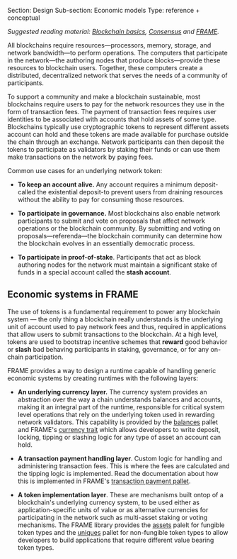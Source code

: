 Section: Design
Sub-section: Economic models
Type: reference + conceptual

_Suggested reading material: [Blockchain basics](), [Consensus]() and [FRAME]()._

All blockchains require resources—processors, memory, storage, and network bandwidth—to perform operations.
The computers that participate in the network—the authoring nodes that produce blocks—provide these resources to blockchain users.
Together, these computers create a distributed, decentralized network that serves the needs of a community of participants.

To support a community and make a blockchain sustainable, most blockchains require users to pay for the network resources they use in the form of transaction fees.
The payment of transaction fees requires user identities to be associated with accounts that hold assets of some type.
Blockchains typically use cryptographic tokens to represent different assets account can hold and these tokens are made available for purchase outside the chain through an exchange.
Network participants can then deposit the tokens to participate as validators by staking their funds or can use them make transactions on the network by paying fees.

Common use cases for an underlying network token:

- **To keep an account alive.** Any account requires a minimum deposit-called the existential deposit-to prevent users from draining resources without the ability to pay for consuming those resources.

- **To participate in governance.** Most blockchains also enable network participants to submit and vote on proposals that affect network operations or the blockchain community.
By submitting and voting on proposals—referenda—the blockchain community can determine how the blockchain evolves in an essentially democratic process.

- **To participate in proof-of-stake**. Participants that act as block authoring nodes for the network must maintain a significant stake of funds in a special account called the **stash account**.

## Economic systems in FRAME

The use of tokens is a fundamental requirement to power any blockchain system &mdash; the only thing a blockchain really understands is the underlying unit of account used to pay network fees and thus, required in applications that allow users to submit transactions to the blockchain. 
At a high level, tokens are used to bootstrap incentive schemes that **reward** good behavior or **slash** bad behaving participants in staking, governance, or for any on-chain participation. 

FRAME provides a way to design a runtime capable of handling generic economic systems by creating runtimes with the following layers:

- **An underlying currency layer.** The currency system provides an abstraction over the way a chain understands balances and accounts, making it an integral part of the runtime, responsible for critical system level operations that rely on the underlying token used in rewarding network validators.
This capability is provided by the [balances]() pallet and FRAME's [currency trait]() which allows developers to write deposit, locking, tipping or slashing logic for any type of asset an account can hold.

- **A transaction payment handling layer**. Custom logic for handling and administering transaction fees.
This is where the fees are calculated and the tipping logic is implemented. 
Read the documentation about how this is implemented in FRAME's [transaction payment pallet](https://docs.substrate.io/rustdocs/latest/pallet_transaction_payment/index.html).

- **A token implementation layer**. These are mechanisms built ontop of a blockchain's underlying currency system, to be used either as application-specific units of value or as alternative currencies for participating in the network such as multi-asset staking or voting mechanisms.
The FRAME library provides the [assets]() palelt for fungible token types and the [uniques]() pallet for non-fungible token types to allow developers to build applications that require different value bearing token types.



